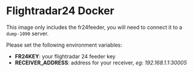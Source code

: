 # Flightradar24 Docker

This image only includes the fr24feeder, you will need to connect it to a `dump-1090` server.

Please set the following environment variables:

- **FR24KEY**: your flightradar 24 feeder key
- **RECEIVER_ADDRESS**: address for your receiver, *eg: 192.168.1.1:30005*